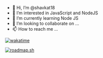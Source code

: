 - 👋 Hi, I’m @shavkat18
- 👀 I’m interested in JavaScript and NodeJS
- 🌱 I’m currently learning Node JS
- 💞️ I’m looking to collaborate on ...
- 📫 How to reach me ...

<!---
shavkat18/shavkat18 is a ✨ special ✨ repository because its `README.md` (this file) appears on your GitHub profile.
You can click the Preview link to take a look at your changes.
--->

[![wakatime](https://wakatime.com/badge/user/bc652d53-2c30-471e-9aac-0ad64ed65000.svg)](https://wakatime.com/@bc652d53-2c30-471e-9aac-0ad64ed65000)


[![roadmap.sh](https://api.roadmap.sh/v1-badge/tall/650fc084d5295d7a813cbe4e?variant=light)](https://roadmap.sh)
